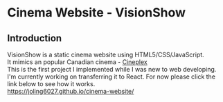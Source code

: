 # Cinema Website - VisionShow

## Introduction

VisionShow is a static cinema website using HTML5/CSS/JavaScript.  
It mimics an popular Canadian cinema - [Cineplex](https://www.cineplex.com/)   
This is the first project I implemented while I was new to web developing.  
I'm currently working on transferring it to React. For now please click the link below to see how it works.  
https://joling6027.github.io/cinema-website/

